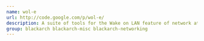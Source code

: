 ```yaml
---
name: wol-e
url: http://code.google.com/p/wol-e/
description: A suite of tools for the Wake on LAN feature of network attached computers.
group: blackarch blackarch-misc blackarch-networking
---
```

